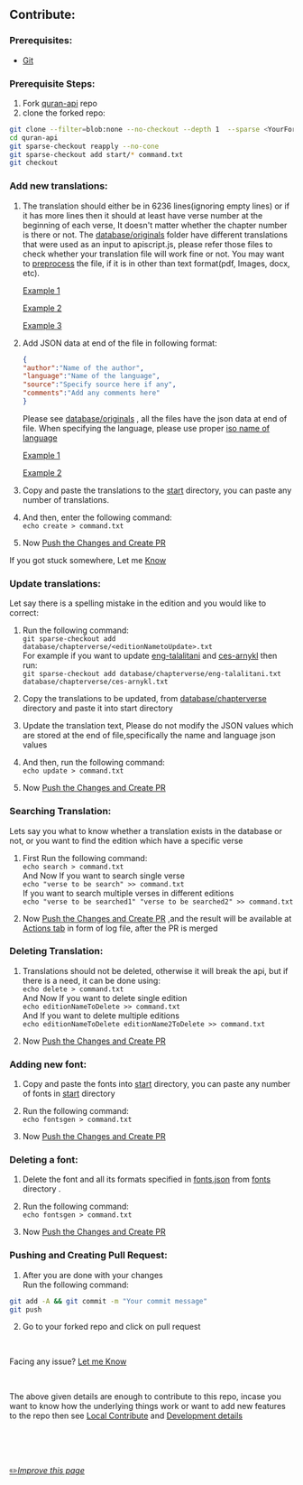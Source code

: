 ## Contribute:

### Prerequisites:

- [Git](https://git-scm.com/downloads)


### Prerequisite Steps:
1.  Fork [quran-api](https://github.com/fawazahmed0/quran-api "quran-api") repo
2.  clone the forked repo:
```bash
git clone --filter=blob:none --no-checkout --depth 1  --sparse <YourFork.git>
cd quran-api
git sparse-checkout reapply --no-cone
git sparse-checkout add start/* command.txt
git checkout
```

### Add new translations:
1. The translation should either be in 6236 lines(ignoring empty lines) or if it has more lines then it should at least have verse number at the beginning of each verse, It doesn't matter whether the chapter number is there or not.
The [database/originals](https://github.com/fawazahmed0/quran-api/tree/1/database/originals "database/originals") folder have different translations that were used as an input to apiscript.js, please refer those files to check whether your translation file will work fine or not. You may want to [preprocess](https://github.com/fawazahmed0/quran-api/blob/1/Preprocessing.md) the file, if it is in other than text format(pdf, Images, docx, etc).

    [Example 1](https://raw.githubusercontent.com/fawazahmed0/quran-api/1/database/originals/quranromanurdu "Example 1")

    [Example 2](https://github.com/fawazahmed0/quran-api/blob/1/database/originals/en.itani.txt "Example 2")

    [Example 3](https://cdn.jsdelivr.net/gh/fawazahmed0/quran-api@1/database/originals/ara-quranuthmani.txt "Example 3")

2.  Add JSON data at end of the file in following format:
    ```json
    {
    "author":"Name of the author",
    "language":"Name of the language",
    "source":"Specify source here if any",
    "comments":"Add any comments here"
    }
    ```  
    Please see [database/originals](https://github.com/fawazahmed0/quran-api/tree/1/database/originals "database/originals") , all the files have the json data at end of file.
When specifying the language, please use proper [iso name of language](https://github.com/fawazahmed0/quran-api/blob/1/isocodes/iso-codes.json "iso name of language")

    [Example 1](https://github.com/fawazahmed0/quran-api/blob/af77602a92a2ea906b0dd970b4bfeb8bc79c0bc2/database/originals/en.sahih#L6238 "Example 1")

    [Example 2](https://github.com/fawazahmed0/quran-api/blob/af77602a92a2ea906b0dd970b4bfeb8bc79c0bc2/database/originals/zh.jian#L6239 "Example 2")

3. Copy and paste the translations to the [start](https://github.com/fawazahmed0/quran-api/tree/1/start "start") directory, you can paste any number of translations.

4. And then, enter the following command:<br>
`echo create > command.txt`

5. Now [Push the Changes and Create PR](#pushing-and-creating-pull-request)


If you got stuck somewhere, Let me  [Know](https://github.com/fawazahmed0/quran-api/issues/new "Know")

### Update translations:

Let say there is a spelling mistake in the edition and you would like to correct:

1. Run the following command:<br>
`git sparse-checkout add database/chapterverse/<editionNametoUpdate>.txt`<br>
For example if you want to update [eng-talalitani](https://github.com/fawazahmed0/quran-api/blob/1/database/chapterverse/eng-talalitani.txt) and  [ces-arnykl](https://github.com/fawazahmed0/quran-api/blob/1/database/chapterverse/ces-arnykl.txt) then run:<br>
`git sparse-checkout add database/chapterverse/eng-talalitani.txt database/chapterverse/ces-arnykl.txt`

2. Copy the translations to be updated, from [database/chapterverse](https://github.com/fawazahmed0/quran-api/tree/1/database/chapterverse "database/chapterverse") directory and paste it into start directory

3. Update the translation text, Please do not modify the JSON values which are stored at the end of file,specifically the name and language json values

4. And then, run the following command:<br>
 `echo update > command.txt`

5. Now [Push the Changes and Create PR](#pushing-and-creating-pull-request)

### Searching Translation:

Lets say you what to know whether a translation exists in the database or not, or you want to find the edition which have a specific verse

1. First Run the following command:<br>
`echo search > command.txt`<br>
And Now If you want to search single verse<br>
`echo "verse to be search" >> command.txt`<br>
If you want to search multiple verses in different editions<br>
`echo "verse to be searched1" "verse to be searched2" >> command.txt`

2. Now [Push the Changes and Create PR](#pushing-and-creating-pull-request) ,and the result will be available at [Actions tab](https://github.com/fawazahmed0/quran-api/actions) in form of log file, after the PR is merged



### Deleting Translation:
1. Translations should not be deleted, otherwise it will break the api, but if there is a need, it can be done using:<br>
`echo delete > command.txt`<br>
And Now If you want to delete single edition<br>
`echo editionNameToDelete >> command.txt`<br>
And If you want to delete multiple editions<br>
`echo editionNameToDelete editionName2ToDelete >> command.txt`

2. Now [Push the Changes and Create PR](#pushing-and-creating-pull-request)



### Adding new font:
1. Copy and paste the fonts into [start](https://github.com/fawazahmed0/quran-api/tree/1/start "start") directory, you can paste any number of fonts in [start](https://github.com/fawazahmed0/quran-api/tree/1/start "start") directory

2. Run the following command:<br>
`echo fontsgen > command.txt`

3. Now [Push the Changes and Create PR](#pushing-and-creating-pull-request)



###  Deleting a font:
1. Delete the font and all its formats specified in [fonts.json](https://cdn.jsdelivr.net/gh/fawazahmed0/quran-api@1/fonts.json "fonts.json") from [fonts](https://github.com/fawazahmed0/quran-api/tree/1/fonts "fonts") directory .

2. Run the following command:<br>
`echo fontsgen > command.txt`

3. Now [Push the Changes and Create PR](#pushing-and-creating-pull-request)


###  Pushing and Creating Pull Request:
1. After you are done with your changes<br>
Run the following command:<br>
```bash
git add -A && git commit -m "Your commit message"
git push
```


2. Go to your forked repo and click on pull request

<br>

Facing any issue? [Let me Know](https://github.com/fawazahmed0/quran-api/issues/new "Let me Know ")

<br>

The above given details are enough to contribute to this repo, incase you want to know how the underlying things work or want to add new features to the repo then see [Local Contribute](https://github.com/fawazahmed0/quran-api/blob/1/CONTRIBUTING-LOCAL.md "Implementation details") and [Development details](https://github.com/fawazahmed0/quran-api/blob/1/dev.md "Development details")

<br>
<br>
<br>

[:pencil2:*Improve this page*](https://github.com/fawazahmed0/quran-api/edit/1/CONTRIBUTING.md)

